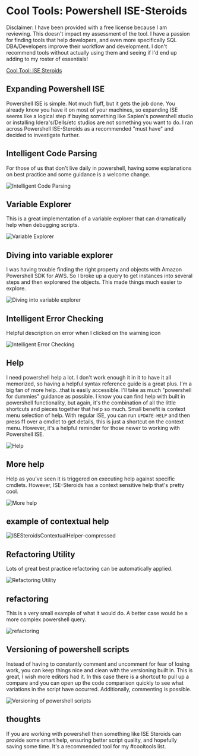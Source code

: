 # Cool Tools: Powershell ISE-Steroids


Disclaimer: I have been provided with a free license because I am reviewing. This doesn&#39;t impact my assessment of the tool. I have a passion for finding tools that help developers, and even more specifically SQL DBA/Developers improve their workflow and development. I don&#39;t recommend tools without actually using them and seeing if I&#39;d end up adding to my roster of essentials!



[Cool Tool: ISE Steroids](http://www.powertheshell.com/isesteroids)

## Expanding Powershell ISE

Powershell ISE is simple. Not much fluff, but it gets the job done. You already know you have it on most of your machines, so expanding ISE seems like a logical step if buying something like Sapien&#39;s powershell studio or installing Idera&#39;s/Dells/etc studios are not something you want to do. I ran across Powershell ISE-Steroids as a recommended &#34;must have&#34; and decided to investigate further.

## Intelligent Code Parsing

For those of us that don&#39;t live daily in powershell, having some explanations on best practice and some guidance is a welcome change.

![Intelligent Code Parsing](/images/intelligent-code-parsing.png)

## Variable Explorer

This is a great implementation of a variable explorer that can dramatically help when debugging scripts.

![Variable Explorer](/images/variable-explorer.png)

## Diving into variable explorer

I was having trouble finding the right property and objects with Amazon Powershell SDK for AWS. So I broke up a query to get instances into several steps and then explorered the objects. This made things much easier to explore.

![Diving into variable explorer ](/images/diving-into-variable-explorer-.png)

## Intelligent Error Checking

Helpful description on error when I clicked on the warning icon

![Intelligent Error Checking](/images/intelligent-error-checking.png)

## Help

I need powershell help a lot. I don&#39;t work enough it in it to have it all memorized, so having a helpful syntax reference guide is a great plus.
I&#39;m a big fan of more help...that is easily accessible. I&#39;ll take as much &#34;powershell for dummies&#34; guidance as possible. I know you can find help with built in powershell functionality, but again, it&#39;s the combination of all the little shortcuts and pieces together that help so much.
Small benefit is context menu selection of help. With regular ISE, you can run `UPDATE-HELP`  and then press f1 over a cmdlet to get details, this is just a shortcut on the context menu. However, it&#39;s a helpful reminder for those newer to working with Powershell ISE.

![Help](/images/help.png)

## More help

Help as you&#39;ve seen it is triggered on executing help against specific cmdlets. However, ISE-Steroids has a context sensitive help that&#39;s pretty cool.

![More help](/images/more-help.png)

## example of contextual help

![ISESteroidsContextualHelper-compressed](/images/ISESteroidsContextualHelper-compressed.gif)

## Refactoring Utility

Lots of great best practice refactoring can be automatically applied.

![Refactoring Utility](/images/refactoring-utility.png)

## refactoring

This is a very small example of what it would do. A better case would be a more complex powershell query.

![refactoring](/images/refactoring.png)

## Versioning of powershell scripts

Instead of having to constantly comment and uncomment for fear of losing work, you can keep things nice and clean with the versioning built in. This is great, I wish more editors had it.
In this case there is a shortcut to pull up a compare and you can open up the code comparison quickly to see what variations in the script have occurred. Additionally, commenting is possible.

![Versioning of powershell scripts](/images/versioning-of-powershell-scripts.png)

## thoughts

If you are working with powershell then something like ISE Steroids can provide some smart help, ensuring better script quality, and hopefully saving some time. It&#39;s a recommended tool for my #cooltools list.

